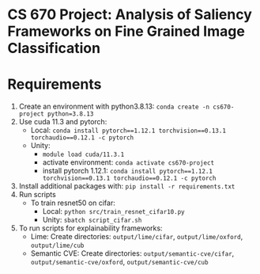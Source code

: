 # CS 670 Project: Analysis of Saliency Frameworks on Fine Grained Image Classification

# Requirements
1. Create an environment with python3.8.13:
```conda create -n cs670-project python=3.8.13```
2. Use cuda 11.3 and pytorch:
    - Local: `conda install pytorch==1.12.1 torchvision==0.13.1 torchaudio==0.12.1 -c pytorch`
    - Unity:
        - `module load cuda/11.3.1`
        - activate environment: `conda activate cs670-project`
        - install pytorch 1.12.1: `conda install pytorch==1.12.1 torchvision==0.13.1 torchaudio==0.12.1 -c pytorch`
3. Install additional packages with: `pip install -r requirements.txt`
4. Run scripts
    - To train resnet50 on cifar: 
        - Local: `python src/train_resnet_cifar10.py`
        - Unity: `sbatch script_cifar.sh`
5. To run scripts for explainability frameworks:
    - Lime: Create directories: `output/lime/cifar`, `output/lime/oxford`, `output/lime/cub`
    - Semantic CVE: Create directories:  `output/semantic-cve/cifar`, `output/semantic-cve/oxford`, `output/semantic-cve/cub`